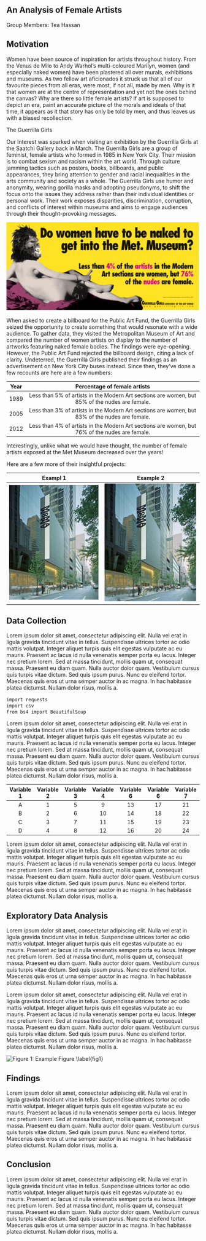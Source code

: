 ## An Analysis of Female Artists

Group Members: Tea Hassan

## Motivation

Women have been source of inspiration for artists throughout history. From the Venus de Milo to Andy Warhol’s multi-coloured Marilyn, women (and especially naked women) have been plastered all over murals, exhibitions and museums. As two fellow art aficionados it struck us that all of our favourite pieces from all eras, were most, if not all, made by men. Why is it that women are at the centre of representation and yet not the ones behind the canvas? Why are there so little female artists? If art is supposed to depict an era, paint an accurate picture of the morals and ideals of that time, it appears as it that story has only be told by men, and thus leaves us with a biased recollection.

The Guerrilla Girls 
 
Our Interest was sparked when visiting an exhibition by the Guerrilla Girls at the Saatchi Gallery back in March. The Guerrilla Girls are a group of feminist, female artists who formed in 1985 in New York City. Their mission is to combat sexism and racism within the art world. Through culture jamming tactics such as posters, books, billboards, and public appearances, they bring attention to gender and racial inequalities in the arts community and society as a whole. The Guerrilla Girls use humor and anonymity, wearing gorilla masks and adopting pseudonyms, to shift the focus onto the issues they address rather than their individual identities or personal work. Their work exposes disparities, discrimination, corruption, and conflicts of interest within museums and aims to engage audiences through their thought-provoking messages.

![Figure 1: Guerilla Girls Poster (Source: The Guerilla Girls, 2012)  \label{fig1}](./figs/ggposter.png)

When asked to create a billboard for the Public Art Fund, the Guerrilla Girls seized the opportunity to create something that would resonate with a wide audience. To gather data, they visited the Metropolitan Museum of Art and compared the number of women artists on display to the number of artworks featuring naked female bodies. The findings were eye-opening. However, the Public Art Fund rejected the billboard design, citing a lack of clarity. Undeterred, the Guerrilla Girls published their findings as an advertisement on New York City buses instead. Since then, they’ve done a few recounts are here are a few numbers: 

| Year  | Percentage of female artists |
|:-----:|:----------------------------------------------------------------------------------------------:|
| 1989  | Less than 5% of artists in the Modern Art sections are women, but 85% of the nudes are female. |
| 2005	| Less than 3% of artists in the Modern Art sections are women, but 83% of the nudes are female. |
| 2012	| Less than 4% of artists in the Modern Art sections are women, but 76% of the nudes are female. |

Interestingly, unlike what we would have thought, the number of female artists exposed at the Met Museum decreased over the years! 

Here are a few more of their insightful projects:

Exampl 1             | Example 2
:------------------: | :-------------------:
![](./figs/moma.png) | ![](./figs/moma.png)  

## Data Collection

Lorem ipsum dolor sit amet, consectetur adipiscing elit. Nulla vel erat in ligula gravida tincidunt vitae in tellus. Suspendisse ultrices tortor ac odio mattis volutpat. Integer aliquet turpis quis elit egestas vulputate ac eu mauris. Praesent ac lacus id nulla venenatis semper porta eu lacus. Integer nec pretium lorem. Sed at massa tincidunt, mollis quam ut, consequat massa. Praesent eu diam quam. Nulla auctor dolor quam. Vestibulum cursus quis turpis vitae dictum. Sed quis ipsum purus. Nunc eu eleifend tortor. Maecenas quis eros ut urna semper auctor in ac magna. In hac habitasse platea dictumst. Nullam dolor risus, mollis a.

```Python3
import requests
import csv
from bs4 import BeautifulSoup
```

Lorem ipsum dolor sit amet, consectetur adipiscing elit. Nulla vel erat in ligula gravida tincidunt vitae in tellus. Suspendisse ultrices tortor ac odio mattis volutpat. Integer aliquet turpis quis elit egestas vulputate ac eu mauris. Praesent ac lacus id nulla venenatis semper porta eu lacus. Integer nec pretium lorem. Sed at massa tincidunt, mollis quam ut, consequat massa. Praesent eu diam quam. Nulla auctor dolor quam. Vestibulum cursus quis turpis vitae dictum. Sed quis ipsum purus. Nunc eu eleifend tortor. Maecenas quis eros ut urna semper auctor in ac magna. In hac habitasse platea dictumst. Nullam dolor risus, mollis a.

|  Variable 1    | Variable 2  |  Variable 3  | Variable 4   | Variable 6    |  Variable 6             |       Variable 7     | 
|:--------------:|:-----------:|:------------:|:------------:|:-------------:|:-----------------------:|:--------------------:|
| A              |       1     |      5       |        9     |        13     |          17             |             21       |   
| B              |       2     |      6       |       10     |        14     |          18             |             22       |  
| C              |       3     |      7       |       11     |        15     |          19             |             23       |  
| D              |       4     |      8       |       12     |        16     |          20             |             24       |   

Lorem ipsum dolor sit amet, consectetur adipiscing elit. Nulla vel erat in ligula gravida tincidunt vitae in tellus. Suspendisse ultrices tortor ac odio mattis volutpat. Integer aliquet turpis quis elit egestas vulputate ac eu mauris. Praesent ac lacus id nulla venenatis semper porta eu lacus. Integer nec pretium lorem. Sed at massa tincidunt, mollis quam ut, consequat massa. Praesent eu diam quam. Nulla auctor dolor quam. Vestibulum cursus quis turpis vitae dictum. Sed quis ipsum purus. Nunc eu eleifend tortor. Maecenas quis eros ut urna semper auctor in ac magna. In hac habitasse platea dictumst. Nullam dolor risus, mollis a.

## Exploratory Data Analysis

Lorem ipsum dolor sit amet, consectetur adipiscing elit. Nulla vel erat in ligula gravida tincidunt vitae in tellus. Suspendisse ultrices tortor ac odio mattis volutpat. Integer aliquet turpis quis elit egestas vulputate ac eu mauris. Praesent ac lacus id nulla venenatis semper porta eu lacus. Integer nec pretium lorem. Sed at massa tincidunt, mollis quam ut, consequat massa. Praesent eu diam quam. Nulla auctor dolor quam. Vestibulum cursus quis turpis vitae dictum. Sed quis ipsum purus. Nunc eu eleifend tortor. Maecenas quis eros ut urna semper auctor in ac magna. In hac habitasse platea dictumst. Nullam dolor risus, mollis a.

Lorem ipsum dolor sit amet, consectetur adipiscing elit. Nulla vel erat in ligula gravida tincidunt vitae in tellus. Suspendisse ultrices tortor ac odio mattis volutpat. Integer aliquet turpis quis elit egestas vulputate ac eu mauris. Praesent ac lacus id nulla venenatis semper porta eu lacus. Integer nec pretium lorem. Sed at massa tincidunt, mollis quam ut, consequat massa. Praesent eu diam quam. Nulla auctor dolor quam. Vestibulum cursus quis turpis vitae dictum. Sed quis ipsum purus. Nunc eu eleifend tortor. Maecenas quis eros ut urna semper auctor in ac magna. In hac habitasse platea dictumst. Nullam dolor risus, mollis a.

![Figure 1: Example Figure \label{fig1}](./figs/boxplots.png)


## Findings

Lorem ipsum dolor sit amet, consectetur adipiscing elit. Nulla vel erat in ligula gravida tincidunt vitae in tellus. Suspendisse ultrices tortor ac odio mattis volutpat. Integer aliquet turpis quis elit egestas vulputate ac eu mauris. Praesent ac lacus id nulla venenatis semper porta eu lacus. Integer nec pretium lorem. Sed at massa tincidunt, mollis quam ut, consequat massa. Praesent eu diam quam. Nulla auctor dolor quam. Vestibulum cursus quis turpis vitae dictum. Sed quis ipsum purus. Nunc eu eleifend tortor. Maecenas quis eros ut urna semper auctor in ac magna. In hac habitasse platea dictumst. Nullam dolor risus, mollis a.

## Conclusion

Lorem ipsum dolor sit amet, consectetur adipiscing elit. Nulla vel erat in ligula gravida tincidunt vitae in tellus. Suspendisse ultrices tortor ac odio mattis volutpat. Integer aliquet turpis quis elit egestas vulputate ac eu mauris. Praesent ac lacus id nulla venenatis semper porta eu lacus. Integer nec pretium lorem. Sed at massa tincidunt, mollis quam ut, consequat massa. Praesent eu diam quam. Nulla auctor dolor quam. Vestibulum cursus quis turpis vitae dictum. Sed quis ipsum purus. Nunc eu eleifend tortor. Maecenas quis eros ut urna semper auctor in ac magna. In hac habitasse platea dictumst. Nullam dolor risus, mollis a.
